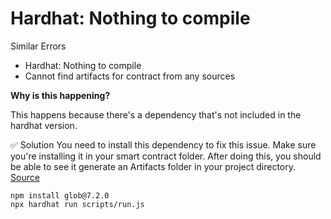 # Hardhat: Nothing to compile
Similar Errors

* Hardhat: Nothing to compile
* Cannot find artifacts for contract from any sources

**Why is this happening?**

This happens because there's a dependency that's not included in the hardhat version.

✅ Solution 
You need to install this dependency to fix this issue. Make sure you're installing it in your smart contract folder. After doing this, you should be able to see it generate an Artifacts folder in your project directory. [Source](https://github.com/NomicFoundation/hardhat/issues/2712)

```
npm install glob@7.2.0
npx hardhat run scripts/run.js
```
